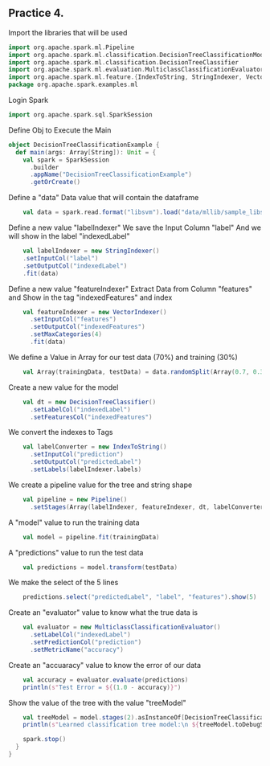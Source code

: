## Practice 4.
Import the libraries that will be used
```scala
import org.apache.spark.ml.Pipeline
import org.apache.spark.ml.classification.DecisionTreeClassificationModel
import org.apache.spark.ml.classification.DecisionTreeClassifier
import org.apache.spark.ml.evaluation.MulticlassClassificationEvaluator
import org.apache.spark.ml.feature.{IndexToString, StringIndexer, VectorIndexer}
package org.apache.spark.examples.ml
```
Login Spark
```scala
import org.apache.spark.sql.SparkSession
```
Define Obj to Execute the Main
```scala
object DecisionTreeClassificationExample {
  def main(args: Array[String]): Unit = {
    val spark = SparkSession
      .builder
      .appName("DecisionTreeClassificationExample")
      .getOrCreate()
```
Define a "data" Data value that will contain the dataframe
```scala
    val data = spark.read.format("libsvm").load("data/mllib/sample_libsvm_data.txt")
```
Define a new value "labelIndexer" We save the Input Column "label" And we will show in the label "indexedLabel"
```scala
    val labelIndexer = new StringIndexer()
    .setInputCol("label")
    .setOutputCol("indexedLabel")
    .fit(data)
```
Define a new value "featureIndexer" Extract Data from Column "features" and Show in the tag "indexedFeatures" and index
```scala
    val featureIndexer = new VectorIndexer()
      .setInputCol("features")
      .setOutputCol("indexedFeatures")
      .setMaxCategories(4) 
      .fit(data)
```
We define a Value in Array for our test data (70%) and training (30%)
```scala
    val Array(trainingData, testData) = data.randomSplit(Array(0.7, 0.3))
```
Create a new value for the model
```scala
    val dt = new DecisionTreeClassifier()
      .setLabelCol("indexedLabel")
      .setFeaturesCol("indexedFeatures")
```
We convert the indexes to Tags
```scala
    val labelConverter = new IndexToString()
      .setInputCol("prediction")
      .setOutputCol("predictedLabel")
      .setLabels(labelIndexer.labels)
```
We create a pipeline value for the tree and string shape
```scala
    val pipeline = new Pipeline()
      .setStages(Array(labelIndexer, featureIndexer, dt, labelConverter))
```
A "model" value to run the training data
```scala
    val model = pipeline.fit(trainingData)
```
A "predictions" value to run the test data
```scala
    val predictions = model.transform(testData)
```
We make the select of the 5 lines
```scala
    predictions.select("predictedLabel", "label", "features").show(5)
```
Create an "evaluator" value to know what the true data is
```scala
    val evaluator = new MulticlassClassificationEvaluator()
      .setLabelCol("indexedLabel")
      .setPredictionCol("prediction")
      .setMetricName("accuracy")
```
Create an "accuaracy" value to know the error of our data
```scala
    val accuracy = evaluator.evaluate(predictions)
    println(s"Test Error = ${(1.0 - accuracy)}")
```
Show the value of the tree with the value "treeModel"
```scala
    val treeModel = model.stages(2).asInstanceOf[DecisionTreeClassificationModel]
    println(s"Learned classification tree model:\n ${treeModel.toDebugString}")

    spark.stop()
  }
}
```
